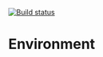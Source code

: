 [![Build status](https://ci.appveyor.com/api/projects/status/qlexebtxmcmcwbgw?svg=true)](https://ci.appveyor.com/project/Krylya/environment)

# Environment